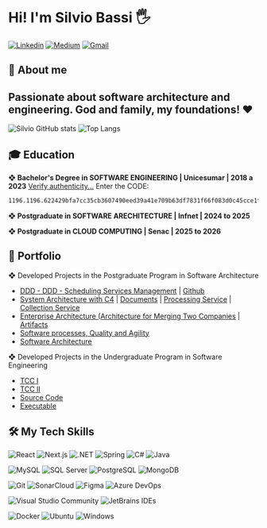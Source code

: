 # Hi! I'm Silvio Bassi 🖐️

[![Linkedin](https://img.shields.io/badge/LinkedIn-0077B5?style=for-the-badge&logo=linkedin&logoColor=white)](https://www.linkedin.com/in/silvio-bassi/)
[![Medium](https://img.shields.io/badge/Medium-242424?style=for-the-badge&logo=medium&logoColor=white)](https://medium.com/@silviobassi)
[![Gmail](https://img.shields.io/badge/Gmail-D14836?style=for-the-badge&logo=gmail&logoColor=white)](mailto:silviobassi2@gmail.com)

<h2>👦 About me</h2>

## Passionate about software architecture and engineering. God and family, my foundations! ❤️

![Silvio GitHub stats](https://github-readme-stats.vercel.app/api?username=silviobassi&show_icons=true&theme=dracula)
![Top Langs](https://github-readme-stats.vercel.app/api/top-langs/?username=silviobassi&hide_progress=false&theme=dracula&layout=compact)

<h2>🎓 Education</h2>

<b>❖ Bachelor's Degree in SOFTWARE ENGINEERING | Unicesumar | 2018 a 2023</b>
[Verify authenticity...](https://www.unicesumar.edu.br/valida-diploma/) 
Enter the CODE: 
```bash 
1196.1196.622429bfa7cc35cb3607490eed39a41e709b63df7831f66f083d0c45cce1fd1b
```

<b>❖ Postgraduate in SOFTWARE ARECHITECTURE | Infnet | 2024 to 2025</b>

<b>❖ Postgraduate in CLOUD COMPUTING | Senac | 2025 to 2026</b>

<h2>📁 Portfolio</h2>

❖ Developed Projects in the Postgraduate Program in Software Architecture

- [DDD - DDD - Scheduling Services Management](https://docs.google.com/document/d/1fpxgVsLZjlPdFKpsPZrwLKxRr0S4y7oz9qrmJYi9hA4/edit?usp=sharing) | [Github](https://github.com/silviobassi/DDDAgenda)
- [System Architecture with C4](https://docs.google.com/document/d/1fpxgVsLZjlPdFKpsPZrwLKxRr0S4y7oz9qrmJYi9hA4/edit?usp=sharing) | [Documents](https://github.com/silviobassi/PesquisaPublica.Documents) | [Processing Service](https://github.com/silviobassi/PesquisaPublica.ServicoProcessamento) | [Collection Service](https://github.com/silviobassi/PesquisaPublica.ServicoColeta)
- [Enterprise Architecture (Architecture for Merging Two Companies](https://docs.google.com/document/d/10iIcQnBpZANZenC6ro99mDiNLLvfiFV5/edit?usp=sharing&ouid=117282110743261102636&rtpof=true&sd=true) | [Artifacts](https://drive.google.com/drive/folders/10iLoZ2y4wu4BQA_muzWvHPJ3xw9xrvpZ?usp=sharing)
- [Software processes, Quality and Agility](https://docs.google.com/document/d/1NHUa1_FkIYCGuxf-XwwQ4eaq0f7ffRnWw2c97I_Rvrk/edit?usp=sharing)
- [Software Architecture](https://docs.google.com/document/d/1vDKsMuWKCwwmpyTFm6NUp8Vi3aGxEwapOFWyMxtTlgw/edit?usp=sharing)

❖ Developed Projects in the Undergraduate Program in Software Engineering 

- [TCC I](https://docs.google.com/document/d/1-ETcPlj_F0W-dlH_ZNldW63Ho2dAcalq/edit?usp=sharing&ouid=117282110743261102636&rtpof=true&sd=true)
- [TCC II](https://drive.google.com/file/d/1-IfVQlfU30TDLJT8gIDExHX41ZZ-tqUq/view?usp=sharing)
- [Source Code](https://github.com/silviobassi/minimizing-waste)
- [Executable](https://github.com/silviobassi/minimizing-executables)

<h2>🛠️ My Tech Skills</h2>

![React](https://img.shields.io/badge/React-58c4dc?style=for-the-badge&logo=react&logoColor=white)
![Next.js](https://img.shields.io/badge/Next.js-000000?style=for-the-badge&logo=nextdotjs&logoColor=white)
![.NET](https://img.shields.io/badge/.NET-512BD4?style=for-the-badge&logo=dotnet&logoColor=white)
![Spring](https://img.shields.io/badge/spring-%236DB33F.svg?style=for-the-badge&logo=spring&logoColor=white)
![C#](https://img.shields.io/badge/C%23-239120?style=for-the-badge&logo=c-sharp&logoColor=white)
![Java](https://img.shields.io/badge/java-%23ED8B00.svg?style=for-the-badge&logo=openjdk&logoColor=white)

![MySQL](https://img.shields.io/badge/MySQL-4479A1?style=for-the-badge&logo=mysql&logoColor=white)
![SQL Server](https://img.shields.io/badge/SQL_Server-CC2927?style=for-the-badge&logo=sql-server&logoColor=white)
![PostgreSQL](https://img.shields.io/badge/PostgreSQL-336791?style=for-the-badge&logo=postgresql&logoColor=white)
![MongoDB](https://img.shields.io/badge/MongoDB-%234ea94b.svg?style=for-the-badge&logo=mongodb&logoColor=white)


![Git](https://img.shields.io/badge/Git-F05032?style=for-the-badge&logo=git&logoColor=white)
![SonarCloud](https://img.shields.io/badge/SonarCloud-F3702A?style=for-the-badge&logo=sonarcloud&logoColor=white)
![Figma](https://img.shields.io/badge/Figma-A259FF?style=for-the-badge&logo=figma&logoColor=white)
![Azure DevOps](https://img.shields.io/badge/Azure_DevOps-0078D7?style=for-the-badge&logo=azuredevops&logoColor=white)

![Visual Studio Community](https://img.shields.io/badge/Visual_Studio_Community-5C2D91?style=for-the-badge&logo=visual-studio&logoColor=white)
![JetBrains IDEs](https://img.shields.io/badge/JetBrains_IDEs-000000?style=for-the-badge&logo=jetbrains&logoColor=white)

![Docker](https://img.shields.io/badge/Docker-2496ED?style=for-the-badge&logo=docker&logoColor=white)
![Ubuntu](https://img.shields.io/badge/Ubuntu-E95420?style=for-the-badge&logo=ubuntu&logoColor=white)
![Windows](https://img.shields.io/badge/Windows-0078D6?style=for-the-badge&logo=windows&logoColor=white)




